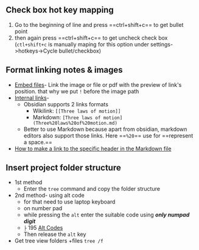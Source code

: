 ## Check box hot key mapping

1. Go to the beginning of line and press ==ctrl+shift+c== to get bullet point
2. then again press ==ctrl+shift+c== to get uncheck check box (`ctl+shift+c` is manually maping for this option under settings->hotkeys->Cycle bullet/checkbox)
## Format linking notes & images
- [Embed files](https://help.obsidian.md/Linking+notes+and+files/Embed+files)- Link the image or file or pdf with the preview of link's position. that why we put `!` before the image path
- [Internal links](https://help.obsidian.md/Linking+notes+and+files/Internal+links)-
	- Obsidian supports 2 links formats
		- Wikilink: `[[Three laws of motion]]`
		- Markdown: `[Three laws of motion](Three%20laws%20of%20motion.md)`
	- Better to use Markdown because apart from obsidian, markdown editors also support those links. Here ==`%20`== use for ==represent a space.==
- [How to make a link to the specific header in the Markdown file](https://blog.markdowntools.com/posts/how-to-link-to-a-header-in-markdown#:~:text=In%20Markdown%2C%20you%20can%20create,the%20text%20of%20the%20heading.&text=To%20link%20to%20a%20header%2C%20you%20need%20to%20use%20the,id%E2%80%9D%20attribute%20of%20the%20heading.)

## Insert project folder structure
- 1st method
	- Enter the `tree` command and copy the folder structure
- 2nd method- using alt code
	- for that need to use laptop keyboard
	- on number pad
	- while pressing the `alt` enter the suitable code using ***only numpad digit***
    - `├` 195 [Alt Codes](https://www.freecodecamp.org/news/alt-codes-special-characters-keyboard-symbols-windows-list/)
	- Then release the `alt` key
- Get tree view folders +files `tree /f`
